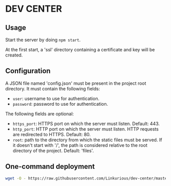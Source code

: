 # DEV CENTER

## Usage

Start the server by doing `npm start`.

At the first start, a 'ssl' directory containing a certificate and key will be created.

## Configuration

A JSON file named 'config.json' must be present in the project root directory. It must contain the following fields:

* `user`: username to use for authentication.
* `password`: password to use for authentication.

The following fields are optional:

* `https_port`: HTTPS port on which the server must listen. Default: 443.
* `http_port`: HTTP port on which the server must listen. HTTP requests are redirected to HTTPS. Default: 80.
* `root`: path to the directory from which the static files must be served. If it doesn't start with '/', the path
is considered relative to the root directory of the project. Default: 'files'.

## One-command deployment

```bash
wget -O - https://raw.githubusercontent.com/Linkurious/dev-center/master/scripts/deploy.sh | bash
```